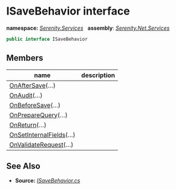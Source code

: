 # ISaveBehavior interface
**namespace:** *[Serenity.Services](../README.md#serenity.services-namespace)*   **assembly**: *[Serenity.Net.Services](../README.md)*

```csharp
public interface ISaveBehavior
```

## Members

| name | description |
| --- | --- |
| [OnAfterSave](ISaveBehavior/OnAfterSave.md)(…) |  |
| [OnAudit](ISaveBehavior/OnAudit.md)(…) |  |
| [OnBeforeSave](ISaveBehavior/OnBeforeSave.md)(…) |  |
| [OnPrepareQuery](ISaveBehavior/OnPrepareQuery.md)(…) |  |
| [OnReturn](ISaveBehavior/OnReturn.md)(…) |  |
| [OnSetInternalFields](ISaveBehavior/OnSetInternalFields.md)(…) |  |
| [OnValidateRequest](ISaveBehavior/OnValidateRequest.md)(…) |  |

## See Also

* **Source:** *[ISaveBehavior.cs](https://github.com/serenity-is/Serenity/blob/master/src/Serenity.Net.Services/RequestHandlers/Save/ISaveBehavior.cs)*
